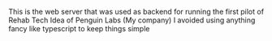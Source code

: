 This is the web server that was used as backend for running the first pilot of Rehab Tech Idea of Penguin Labs (My company)
I avoided using anything fancy like typescript to keep things simple
